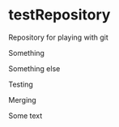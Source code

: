 # testRepository
Repository for playing with git

Something

Something else

Testing

Merging

Some text
